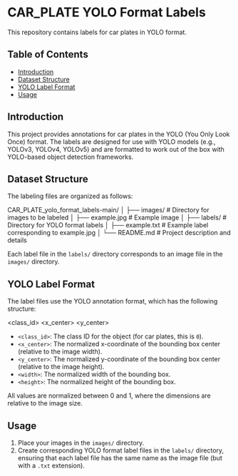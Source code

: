 # CAR_PLATE YOLO Format Labels

This repository contains labels for car  plates in YOLO format.  

## Table of Contents
- [Introduction](#introduction)
- [Dataset Structure](#dataset-structure)
- [YOLO Label Format](#yolo-label-format)
- [Usage](#usage)

## Introduction

This project provides annotations for car plates in the YOLO (You Only Look Once) format. The labels are designed for use with YOLO models (e.g., YOLOv3, YOLOv4, YOLOv5) and are formatted to work out of the box with YOLO-based object detection frameworks.

## Dataset Structure

The labeling files are organized as follows:

CAR_PLATE_yolo_format_labels-main/ │ ├── images/ # Directory for images to be labeled │ ├── example.jpg # Example image │ ├── labels/ # Directory for YOLO format labels │ ├── example.txt # Example label corresponding to example.jpg │ └── README.md # Project description and details


Each label file in the `labels/` directory corresponds to an image file in the `images/` directory.

## YOLO Label Format

The label files use the YOLO annotation format, which has the following structure:

<class_id> <x_center> <y_center> <width> <height>

- `<class_id>`: The class ID for the object (for car plates, this is `0`).
- `<x_center>`: The normalized x-coordinate of the bounding box center (relative to the image width).
- `<y_center>`: The normalized y-coordinate of the bounding box center (relative to the image height).
- `<width>`: The normalized width of the bounding box.
- `<height>`: The normalized height of the bounding box.

All values are normalized between 0 and 1, where the dimensions are relative to the image size.

## Usage

1. Place your images in the `images/` directory.
2. Create corresponding YOLO format label files in the `labels/` directory, ensuring that each label file has the same name as the image file (but with a `.txt` extension).




